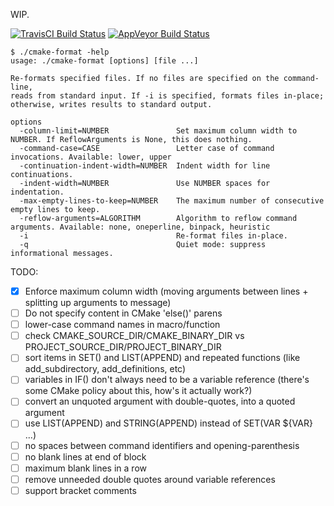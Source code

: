 WIP.

[![TravisCI Build Status](https://travis-ci.org/ligfx/cmake-format.svg?branch=master)](https://travis-ci.org/ligfx/cmake-format)
[![AppVeyor Build Status](https://ci.appveyor.com/api/projects/status/yjeg0k27l9lbyd3v?svg=true)](https://ci.appveyor.com/project/ligfx/cmake-format)

```
$ ./cmake-format -help
usage: ./cmake-format [options] [file ...]

Re-formats specified files. If no files are specified on the command-line,
reads from standard input. If -i is specified, formats files in-place;
otherwise, writes results to standard output.

options
  -column-limit=NUMBER               Set maximum column width to NUMBER. If ReflowArguments is None, this does nothing.
  -command-case=CASE                 Letter case of command invocations. Available: lower, upper
  -continuation-indent-width=NUMBER  Indent width for line continuations.
  -indent-width=NUMBER               Use NUMBER spaces for indentation.
  -max-empty-lines-to-keep=NUMBER    The maximum number of consecutive empty lines to keep.
  -reflow-arguments=ALGORITHM        Algorithm to reflow command arguments. Available: none, oneperline, binpack, heuristic
  -i                                 Re-format files in-place.
  -q                                 Quiet mode: suppress informational messages.
```

TODO:
- [x] Enforce maximum column width (moving arguments between lines + splitting up arguments to message)
- [ ] Do not specify content in CMake 'else()' parens
- [ ] lower-case command names in macro/function
- [ ] check CMAKE_SOURCE_DIR/CMAKE_BINARY_DIR vs PROJECT_SOURCE_DIR/PROJECT_BINARY_DIR
- [ ] sort items in SET() and LIST(APPEND) and repeated functions (like add_subdirectory, add_definitions, etc)
- [ ] variables in IF() don't always need to be a variable reference (there's some CMake policy about this, how's it actually work?)
- [ ] convert an unquoted argument with double-quotes, into a quoted argument
- [ ] use LIST(APPEND) and STRING(APPEND) instead of SET(VAR ${VAR} ...)
- [ ] no spaces between command identifiers and opening-parenthesis
- [ ] no blank lines at end of block
- [ ] maximum blank lines in a row
- [ ] remove unneeded double quotes around variable references
- [ ] support bracket comments
